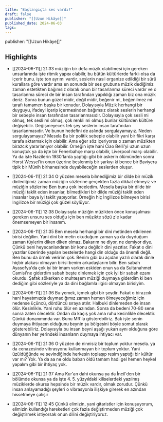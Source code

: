 ```yaml
---
title: "Başlangıçta ses vardı!"
draft: false
publisher: "[[Uzun Hikâye]]"
published_date: 2024-06-03
tags:
---
```

publisher: "[[Uzun Hikâye]]"


## Highlights
* [[2024-06-11]] 21:33  müziğin bir defa müzik olabilmesi için gereken unsurlarında işte ritmik yapısı olabilir, bu bütün kültürlerde farklı olsa da içerir bunu. işte ton ayrımı vardır, seslerin nasıl organize edildiği bir sürü kurallara göre vardır ama en sonunda bir ses grubuna müzik dediğimiz zaman estetikten bağımsız olarak onun bir tasarlanma süreci vardır ve o tasarlanma süreci de bir insan tarafından yapıldığı zaman biz ona müzik deriz. Sonra bunun güzel midir, değil midir, beğenir mi, beğenilmez mi tarafı tamamen başka bir konudur. Dolayısıyla Müzik herhangi bir duyguyu, ifadeyi içerip içermesinden bağımsız olarak seslerin herhangi bir sebeple insan tarafından tasarlanmasıdır. Dolayısıyla çok sesli mi olmuş, tek sesli mi olmuş, çok renkli mi olmuş bunlar kültürden kültüre değişebilir. Değişmeyecek tek şey seslerin insan tarafından tasarlanmasıdır. Ve bunun hedefini de aslında sorgulayamayız. Neden sorgulayamayız? Mesela Bu bir politik sebeple olabilir yani bir fikri karşı tarafa aktarmak için olabilir. Ama eğer söz içeriyorsa o zaman müzikten birazcık yararlanıyor olabilir. Örneğin işte hani Ciao Belli'yi uzun uzun konuştuk ya da işte bir Fenerbahçe marşı olabilir, Liverpool marşı olabilir. Ya da işte Nazilerin 1930'larda yaptığı gibi bir askerin ölümünden sonra Horst Wessel'in onun üzerine beslenmiş bir şarkıyı ki bence bir Baviyera tipik bir Münih birhanesinde duyabileceğin seslerden oluşur.

* [[2024-06-11]] 21:34  O yüzden mesela bilmediğimiz bir dilde bir müzik dinlediğimiz zaman müziğin sözlerine gerçekten fazla dikkat etmeyiz ve müziğin sözlerine Ben bunu çok inceledim. Mesela başka bir dilde bir müziği taklit eden insanlar, bilmedikleri bir dilde müziği taklit eden insanlar baya iyi taklit yapıyorlar. Örneğin hiç İngilizce bilmeyen birisi İngilizce bir müziği çok güzel söylüyor.

* [[2024-06-11]] 12:38  Dolayısıyla müziğin müzikten önce konuşulması gereken unsuru ses olduğu için ben müzikte sözü z'e kadar önemsemeyen bir insanım.

* [[2024-06-11]] 21:35  Ben mesela herhangi bir dini metinden etkilenen birisi değilim. Yani dini bir metin okuduğum zaman ya da duyduğum zaman tüylerim diken diken olmaz. Bakarım ne diyor, ne demiyor diye. Çünkü beni heyecanlandıran bir konu değildir dini yazıtlar. Fakat o dini yazıtlar üzerinde yapılan bestelerde hangi din olduğu da önemli değil. Ben bunu da örnek veririm çok. Benim gibi bu açıdan yazılı olarak dinle hiçbir alakası olmayan birisi benim arkadaşlarım bilir. Ben sabah Ayasofya'da çok iyi bir imam varken eskiden onun ya da Sultanahmet Camisi'ne giderdim sabah beşte dinlemek için çok iyi bir sabah ezanı okurdu. Şafak sökerken o muhteşem müziği duymaya giderdim ki ben dediğim gibi sözleriyle ya da dini bağlamla ilgisi olmayan birisiyim.

* [[2024-06-11]] 21:36  Bu yemek, içmek gibi bir şeydir. Fakat o birazcık hani hayatımızda duymadığımız zaman hemen ölmeyeceğimiz için nedense üçüncü, dördüncü sıraya atılır. Halbuki dinlemeden de insan ölür. Kesinlikle. Yani ruhu ölür en azından. Sonra da bedeni 70-80 sene sonra zaten ölecektir. Ondan da kaçış yok ama ruhu kesinlikle ölecektir. Çünkü donanımında var. Bunu MR'la gösterebiliriz. Bak işte senin duymaya ihtiyacın olduğunu beynin şu bölgesini böyle somut olarak gösterebiliriz. Dolayısıyla bu insan beyni aşağı yukarı aynı olduğuna göre dünyanın her yerindeki insanların duymaya ihtiyacı var.

* [[2024-06-11]] 21:36  O yüzden de ninnisiz bir toplum yoktur mesela. ya da cenazesinde vibrasyonu kullanmayan bir toplum yoktur. Yani üzüldüğünde ve sevindiğinde herkesin toplaşıp resim yaptığı bir kültür var mı? Yok. Ya da aa ne oldu baban öldü tamam hadi gel hemen heykel yapalım gibi bir ihtiyaç yok.

* [[2024-06-11]] 21:37  Ama Kur'an dahi okunsa ya da İncil'den bir bölümde okunsa ya da işte 4. 5. yüzyıldaki kiliselerdeki yazılmış müziklerde okursa hepsinde bir müzik vardır, olmak zorudur. Çünkü insan anlayamadığı şeyleri o vibrasyonla ilişkiye girerek en azından hissetmeye çalışır

* [[2024-06-11]] 12:45  Çünkü elimizin, yani gitaristler için konuşuyorum, elimizin kullandığı hareketleri çok fazla değiştirmeden müziği çok değiştirmek istiyorsak onun dilini değiştiriyoruz.

